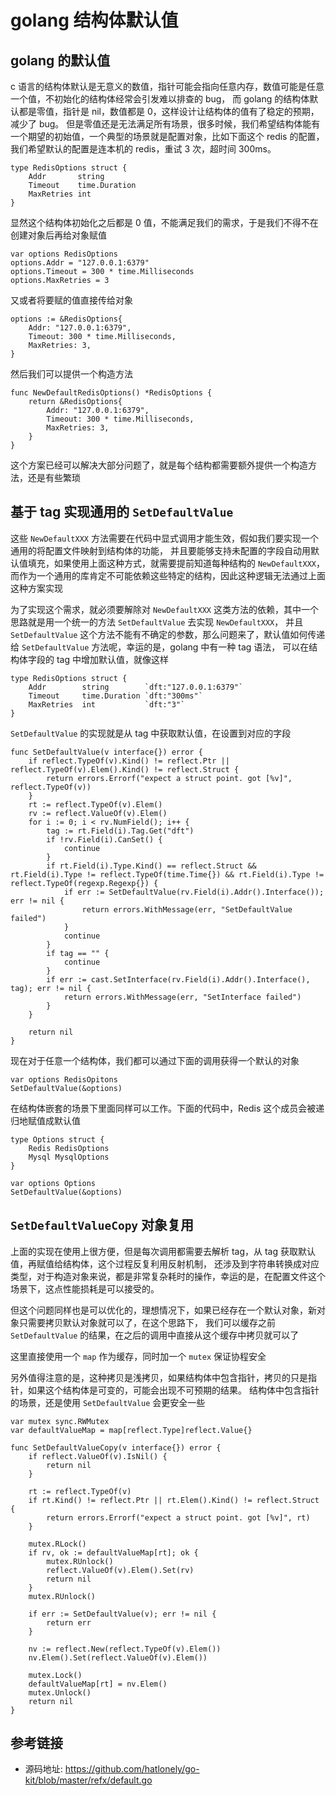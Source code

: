 # golang 结构体默认值

[//]: <> (golang, 默认值)

## golang 的默认值

c 语言的结构体默认是无意义的数值，指针可能会指向任意内存，数值可能是任意一个值，不初始化的结构体经常会引发难以排查的 bug，
而 golang 的结构体默认都是零值，指针是 nil，数值都是 0，这样设计让结构体的值有了稳定的预期，减少了 bug。
但是零值还是无法满足所有场景，很多时候，我们希望结构体能有一个期望的初始值，一个典型的场景就是配置对象，比如下面这个 redis 的配置，
我们希望默认的配置是连本机的 redis，重试 3 次，超时间 300ms。

```golang
type RedisOptions struct {
	Addr       string
	Timeout    time.Duration
	MaxRetries int
}
```

显然这个结构体初始化之后都是 0 值，不能满足我们的需求，于是我们不得不在创建对象后再给对象赋值

```golang
var options RedisOptions
options.Addr = "127.0.0.1:6379"
options.Timeout = 300 * time.Milliseconds
options.MaxRetries = 3
```

又或者将要赋的值直接传给对象

```golang
options := &RedisOptions{
    Addr: "127.0.0.1:6379",
    Timeout: 300 * time.Milliseconds,
    MaxRetries: 3,
}
```

然后我们可以提供一个构造方法

```golang
func NewDefaultRedisOptions() *RedisOptions {
    return &RedisOptions{
        Addr: "127.0.0.1:6379",
        Timeout: 300 * time.Milliseconds,
        MaxRetries: 3,
    }
}
```

这个方案已经可以解决大部分问题了，就是每个结构都需要额外提供一个构造方法，还是有些繁琐

## 基于 tag 实现通用的 `SetDefaultValue`

这些 `NewDefaultXXX` 方法需要在代码中显式调用才能生效，假如我们要实现一个通用的将配置文件映射到结构体的功能，
并且要能够支持未配置的字段自动用默认值填充，如果使用上面这种方式，就需要提前知道每种结构的 `NewDefaultXXX`，
而作为一个通用的库肯定不可能依赖这些特定的结构，因此这种逻辑无法通过上面这种方案实现

为了实现这个需求，就必须要解除对 `NewDefaultXXX` 这类方法的依赖，其中一个思路就是用一个统一的方法 `SetDefaultValue` 去实现 `NewDefaultXXX`，
并且 `SetDefaultValue` 这个方法不能有不确定的参数，那么问题来了，默认值如何传递给 `SetDefaultValue` 方法呢，幸运的是，golang 中有一种 tag 语法，
可以在结构体字段的 tag 中增加默认值，就像这样

```golang
type RedisOptions struct {
	Addr        string        `dft:"127.0.0.1:6379"`
	Timeout     time.Duration `dft:"300ms"`
	MaxRetries  int           `dft:"3"`
}
```

`SetDefaultValue` 的实现就是从 tag 中获取默认值，在设置到对应的字段

```golang
func SetDefaultValue(v interface{}) error {
	if reflect.TypeOf(v).Kind() != reflect.Ptr || reflect.TypeOf(v).Elem().Kind() != reflect.Struct {
		return errors.Errorf("expect a struct point. got [%v]", reflect.TypeOf(v))
	}
	rt := reflect.TypeOf(v).Elem()
	rv := reflect.ValueOf(v).Elem()
	for i := 0; i < rv.NumField(); i++ {
		tag := rt.Field(i).Tag.Get("dft")
		if !rv.Field(i).CanSet() {
			continue
		}
		if rt.Field(i).Type.Kind() == reflect.Struct && rt.Field(i).Type != reflect.TypeOf(time.Time{}) && rt.Field(i).Type != reflect.TypeOf(regexp.Regexp{}) {
			if err := SetDefaultValue(rv.Field(i).Addr().Interface()); err != nil {
				return errors.WithMessage(err, "SetDefaultValue failed")
			}
			continue
		}
		if tag == "" {
			continue
		}
		if err := cast.SetInterface(rv.Field(i).Addr().Interface(), tag); err != nil {
			return errors.WithMessage(err, "SetInterface failed")
		}
	}

	return nil
}
```

现在对于任意一个结构体，我们都可以通过下面的调用获得一个默认的对象

```golang
var options RedisOpitons
SetDefaultValue(&options)
```

在结构体嵌套的场景下里面同样可以工作。下面的代码中，Redis 这个成员会被递归地赋值成默认值

```golang
type Options struct {
    Redis RedisOptions
    Mysql MysqlOptions
}

var options Options
SetDefaultValue(&options)
```

## `SetDefaultValueCopy` 对象复用

上面的实现在使用上很方便，但是每次调用都需要去解析 tag，从 tag 获取默认值，再赋值给结构体，这个过程反复利用反射机制，
还涉及到字符串转换成对应类型，对于构造对象来说，都是非常复杂耗时的操作，幸运的是，在配置文件这个场景下，这点性能损耗是可以接受的。

但这个问题同样也是可以优化的，理想情况下，如果已经存在一个默认对象，新对象只需要拷贝默认对象就可以了，在这个思路下，
我们可以缓存之前 `SetDefaultValue` 的结果，在之后的调用中直接从这个缓存中拷贝就可以了

这里直接使用一个 `map` 作为缓存，同时加一个 `mutex` 保证协程安全

另外值得注意的是，这种拷贝是浅拷贝，如果结构体中包含指针，拷贝的只是指针，如果这个结构体是可变的，可能会出现不可预期的结果。
结构体中包含指针的场景，还是使用 `SetDefaultValue` 会更安全一些

```golang
var mutex sync.RWMutex
var defaultValueMap = map[reflect.Type]reflect.Value{}

func SetDefaultValueCopy(v interface{}) error {
	if reflect.ValueOf(v).IsNil() {
		return nil
	}

	rt := reflect.TypeOf(v)
	if rt.Kind() != reflect.Ptr || rt.Elem().Kind() != reflect.Struct {
		return errors.Errorf("expect a struct point. got [%v]", rt)
	}

	mutex.RLock()
	if rv, ok := defaultValueMap[rt]; ok {
		mutex.RUnlock()
		reflect.ValueOf(v).Elem().Set(rv)
		return nil
	}
	mutex.RUnlock()

	if err := SetDefaultValue(v); err != nil {
		return err
	}

	nv := reflect.New(reflect.TypeOf(v).Elem())
	nv.Elem().Set(reflect.ValueOf(v).Elem())

	mutex.Lock()
	defaultValueMap[rt] = nv.Elem()
	mutex.Unlock()
	return nil
}
```

## 参考链接

- 源码地址: <https://github.com/hatlonely/go-kit/blob/master/refx/default.go>
